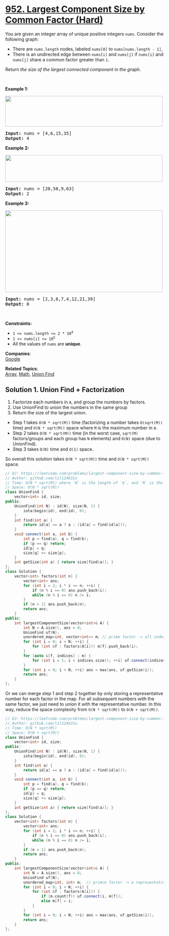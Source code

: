# [952. Largest Component Size by Common Factor (Hard)](https://leetcode.com/problems/largest-component-size-by-common-factor/)

<p>You are given an integer array of unique positive integers <code>nums</code>. Consider the following graph:</p>

<ul>
	<li>There are <code>nums.length</code> nodes, labeled <code>nums[0]</code> to <code>nums[nums.length - 1]</code>,</li>
	<li>There is an undirected edge between <code>nums[i]</code> and <code>nums[j]</code> if <code>nums[i]</code> and <code>nums[j]</code> share a common factor greater than <code>1</code>.</li>
</ul>

<p>Return <em>the size of the largest connected component in the graph</em>.</p>

<p>&nbsp;</p>
<p><strong>Example 1:</strong></p>
<img alt="" src="https://assets.leetcode.com/uploads/2018/12/01/ex1.png" style="width: 500px; height: 97px;">
<pre><strong>Input:</strong> nums = [4,6,15,35]
<strong>Output:</strong> 4
</pre>

<p><strong>Example 2:</strong></p>
<img alt="" src="https://assets.leetcode.com/uploads/2018/12/01/ex2.png" style="width: 500px; height: 85px;">
<pre><strong>Input:</strong> nums = [20,50,9,63]
<strong>Output:</strong> 2
</pre>

<p><strong>Example 3:</strong></p>
<img alt="" src="https://assets.leetcode.com/uploads/2018/12/01/ex3.png" style="width: 500px; height: 260px;">
<pre><strong>Input:</strong> nums = [2,3,6,7,4,12,21,39]
<strong>Output:</strong> 8
</pre>

<p>&nbsp;</p>
<p><strong>Constraints:</strong></p>

<ul>
	<li><code>1 &lt;= nums.length &lt;= 2 * 10<sup>4</sup></code></li>
	<li><code>1 &lt;= nums[i] &lt;= 10<sup>5</sup></code></li>
	<li>All the values of <code>nums</code> are <strong>unique</strong>.</li>
</ul>


**Companies**:  
[Google](https://leetcode.com/company/google)

**Related Topics**:  
[Array](https://leetcode.com/tag/array/), [Math](https://leetcode.com/tag/math/), [Union Find](https://leetcode.com/tag/union-find/)

## Solution 1. Union Find + Factorization

1. Factorize each numbers in `A`, and group the numbers by factors.
2. Use UnionFind to union the numbers in the same group
3. Return the size of the largest union.

* Step 1 takes `O(N * sqrt(M))` time (factorizing a number takes `O(sqrt(M))` time) and `O(N * sqrt(M))` space where `M` is the maximum number in `A`.
* Step 2 takes `O(N * sqrt(M))` time (in the worst case, `sqrt(M)` factors/groups and each group has `N` elements) and `O(N)` space (due to UnionFind).
* Step 3 takes `O(N)` time and `O(1)` space.

So overall this solution takes `O(N * sqrt(M))` time and `O(N * sqrt(M))` space.

```cpp
// OJ: https://leetcode.com/problems/largest-component-size-by-common-factor/
// Author: github.com/lzl124631x
// Time: O(N * sqrt(M)) where `N` is the length of `A`, and `M` is the maximum number in `A`.
// Space: O(N * sqrt(M))
class UnionFind {
    vector<int> id, size;
public:
    UnionFind(int N) : id(N), size(N, 1) {
        iota(begin(id), end(id), 0);
    }
    int find(int a) {
        return id[a] == a ? a : (id[a] = find(id[a]));
    }
    void connect(int a, int b) {
        int p = find(a), q = find(b);
        if (p == q) return;
        id[p] = q;
        size[q] += size[p];
    }
    int getSize(int a) { return size[find(a)]; }
};
class Solution {
    vector<int> factors(int n) {
        vector<int> ans;
        for (int i = 2; i * i <= n; ++i) {
            if (n % i == 0) ans.push_back(i);
            while (n % i == 0) n /= i;
        }
        if (n > 1) ans.push_back(n);
        return ans;
    }
public:
    int largestComponentSize(vector<int>& A) {
        int N = A.size(), ans = 0;
        UnionFind uf(N);
        unordered_map<int, vector<int>> m; // prime factor -> all indexes of numbers with this factor
        for (int i = 0; i < N; ++i) {
            for (int &f : factors(A[i])) m[f].push_back(i);
        }
        for (auto &[f, indices] : m) {
            for (int i = 1; i < indices.size(); ++i) uf.connect(indices[0], indices[i]);
        }
        for (int i = 0; i < N; ++i) ans = max(ans, uf.getSize(i));
        return ans;
    }
};
```

Or we can merge step 1 and step 2 together by only storing a representative number for each factor in the map. For all subsequent numbers with the same factor, we just need to union it with the representative number. In this way, reduce the space complexity from `O(N * sqrt(M))` to `O(N + sqrt(M))`.

```cpp
// OJ: https://leetcode.com/problems/largest-component-size-by-common-factor/
// Author: github.com/lzl124631x
// Time: O(N * sqrt(M))
// Space: O(N + sqrt(M))
class UnionFind {
    vector<int> id, size;
public:
    UnionFind(int N) : id(N), size(N, 1) {
        iota(begin(id), end(id), 0);
    }
    int find(int a) {
        return id[a] == a ? a : (id[a] = find(id[a]));
    }
    void connect(int a, int b) {
        int p = find(a), q = find(b);
        if (p == q) return;
        id[p] = q;
        size[q] += size[p];
    }
    int getSize(int a) { return size[find(a)]; }
};
class Solution {
    vector<int> factors(int n) {
        vector<int> ans;
        for (int i = 2; i * i <= n; ++i) {
            if (n % i == 0) ans.push_back(i);
            while (n % i == 0) n /= i;
        }
        if (n > 1) ans.push_back(n);
        return ans;
    }
public:
    int largestComponentSize(vector<int>& A) {
        int N = A.size(), ans = 0;
        UnionFind uf(N);
        unordered_map<int, int> m;  // primce factor -> a representative (the first) number with this factor
        for (int i = 0; i < N; ++i) {
            for (int &f : factors(A[i])) { 
                if (m.count(f)) uf.connect(i, m[f]);
                else m[f] = i;
            }
        }
        for (int i = 0; i < N; ++i) ans = max(ans, uf.getSize(i));
        return ans;
    }
};
```